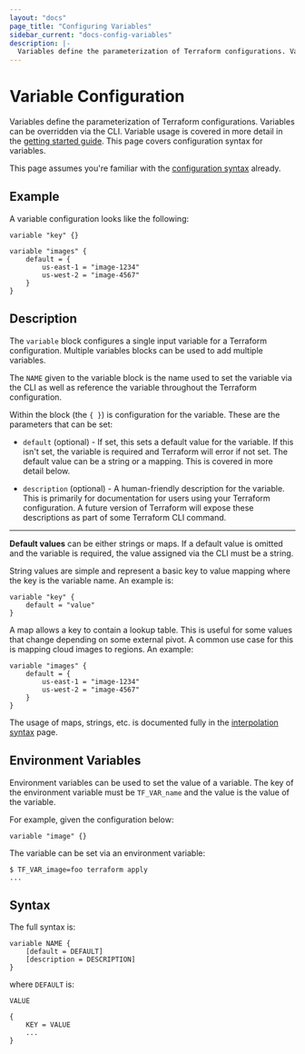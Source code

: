 ```yaml
---
layout: "docs"
page_title: "Configuring Variables"
sidebar_current: "docs-config-variables"
description: |-
  Variables define the parameterization of Terraform configurations. Variables can be overridden via the CLI. Variable usage is covered in more detail in the getting started guide. This page covers configuration syntax for variables.
---
```


# Variable Configuration

Variables define the parameterization of Terraform configurations.
Variables can be overridden via the CLI. Variable usage is
covered in more detail in the
[getting started guide](/intro/getting-started/variables.html).
This page covers configuration syntax for variables.

This page assumes you're familiar with the
[configuration syntax](/docs/configuration/syntax.html)
already.

## Example

A variable configuration looks like the following:

```
variable "key" {}

variable "images" {
	default = {
		us-east-1 = "image-1234"
		us-west-2 = "image-4567"
	}
}
```

## Description

The `variable`  block configures a single input variable for
a Terraform configuration. Multiple variables blocks can be used to
add multiple variables.

The `NAME` given to the variable block is the name used to
set the variable via the CLI as well as reference the variable
throughout the Terraform configuration.

Within the block (the `{ }`) is configuration for the variable.
These are the parameters that can be set:

  * `default` (optional) - If set, this sets a default value
    for the variable. If this isn't set, the variable is required
    and Terraform will error if not set. The default value can be
    a string or a mapping. This is covered in more detail below.

  * `description` (optional) - A human-friendly description for
    the variable. This is primarily for documentation for users
    using your Terraform configuration. A future version of Terraform
    will expose these descriptions as part of some Terraform CLI
    command.

------

**Default values** can be either strings or maps. If a default
value is omitted and the variable is required, the value assigned
via the CLI must be a string.

String values are simple and represent a basic key to value
mapping where the key is the variable name. An example is:

```
variable "key" {
	default = "value"
}
```

A map allows a key to contain a lookup table. This is useful
for some values that change depending on some external pivot.
A common use case for this is mapping cloud images to regions.
An example:

```
variable "images" {
	default = {
		us-east-1 = "image-1234"
		us-west-2 = "image-4567"
	}
}
```

The usage of maps, strings, etc. is documented fully in the
[interpolation syntax](/docs/configuration/interpolation.html)
page.

## Environment Variables

Environment variables can be used to set the value of a variable.
The key of the environment variable must be `TF_VAR_name` and the value
is the value of the variable.

For example, given the configuration below:

```
variable "image" {}
```

The variable can be set via an environment variable:

```
$ TF_VAR_image=foo terraform apply
...
```

## Syntax

The full syntax is:

```
variable NAME {
	[default = DEFAULT]
	[description = DESCRIPTION]
}
```

where `DEFAULT` is:

```
VALUE

{
	KEY = VALUE
	...
}
```
